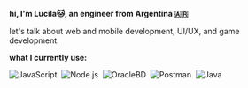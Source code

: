 <b><p align="left">hi, I'm Lucila🐱, an engineer from Argentina 🇦🇷</p></b>

<p>let's talk about web and mobile development, UI/UX, and game development.</p>

<b><p align="left">what I currently use:</p></b>
<p align="left">  
  
![JavaScript](https://img.shields.io/badge/-JavaScript-05122A?style=flat&logo=javascript)&nbsp;
![Node.js](https://img.shields.io/badge/-Node.js-05122A?style=flat&logo=node.js)&nbsp;
![OracleBD](https://img.shields.io/badge/-OracleBD-05122A?style=flat&logo=oracle)&nbsp;
![Postman](https://img.shields.io/badge/-Postman-05122A?style=flat&logo=postman)&nbsp;
![Java](https://img.shields.io/badge/-Java-05122A?style=flat&logo=Java&logoColor=FFA518)&nbsp;
</p>

<!--
**lucilachaparro/lucilachaparro** is a ✨ _special_ ✨ repository because its `README.md` (this file) appears on your GitHub profile.

Here are some ideas to get you started:

- 🔭 I’m currently working on ...
- 🌱 I’m currently learning ...
- 👯 I’m looking to collaborate on ...
- 🤔 I’m looking for help with ...
- 💬 Ask me about ...
- 📫 How to reach me: ...
- 😄 Pronouns: ...
- ⚡ Fun fact: ...
-->
